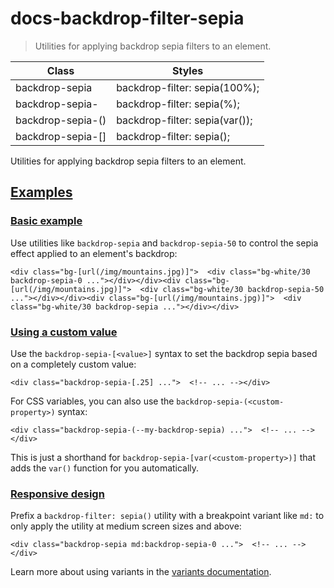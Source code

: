 # docs-backdrop-filter-sepia

> Utilities for applying backdrop sepia filters to an element.

| Class                              | Styles                                          |
| ---------------------------------- | ----------------------------------------------- |
| backdrop-sepia                     | backdrop-filter: sepia(100%);                   |
| backdrop-sepia-<number>            | backdrop-filter: sepia(<number>%);              |
| backdrop-sepia-(<custom-property>) | backdrop-filter: sepia(var(<custom-property>)); |
| backdrop-sepia-[<value>]           | backdrop-filter: sepia(<value>);                |

Utilities for applying backdrop sepia filters to an element.

## [Examples](#examples)

### [Basic example](#basic-example)

Use utilities like `backdrop-sepia` and `backdrop-sepia-50` to control the sepia effect applied to an element's backdrop:

    <div class="bg-[url(/img/mountains.jpg)]">  <div class="bg-white/30 backdrop-sepia-0 ..."></div></div><div class="bg-[url(/img/mountains.jpg)]">  <div class="bg-white/30 backdrop-sepia-50 ..."></div></div><div class="bg-[url(/img/mountains.jpg)]">  <div class="bg-white/30 backdrop-sepia ..."></div></div>

### [Using a custom value](#using-a-custom-value)

Use the `backdrop-sepia-[<value>]` syntax to set the backdrop sepia based on a completely custom value:

    <div class="backdrop-sepia-[.25] ...">  <!-- ... --></div>

For CSS variables, you can also use the `backdrop-sepia-(<custom-property>)` syntax:

    <div class="backdrop-sepia-(--my-backdrop-sepia) ...">  <!-- ... --></div>

This is just a shorthand for `backdrop-sepia-[var(<custom-property>)]` that adds the `var()` function for you automatically.

### [Responsive design](#responsive-design)

Prefix a `backdrop-filter: sepia()` utility with a breakpoint variant like `md:` to only apply the utility at medium screen sizes and above:

    <div class="backdrop-sepia md:backdrop-sepia-0 ...">  <!-- ... --></div>

Learn more about using variants in the [variants documentation](/docs/hover-focus-and-other-states).
